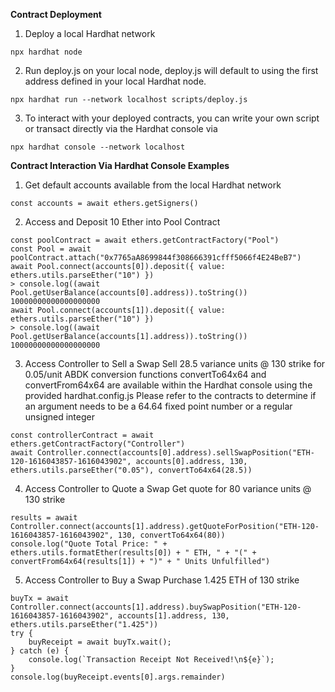 **Contract Deployment**
1. Deploy a local Hardhat network
```
npx hardhat node
```
2. Run deploy.js on your local node, deploy.js will default to using the first address defined in your local Hardhat node.
```
npx hardhat run --network localhost scripts/deploy.js
```
3. To interact with your deployed contracts, you can write your own script or transact directly via the Hardhat console via
```
npx hardhat console --network localhost
```

**Contract Interaction Via Hardhat Console Examples**
1. Get default accounts available from the local Hardhat network
```
const accounts = await ethers.getSigners()
```
2. Access and Deposit 10 Ether into Pool Contract
```
const poolContract = await ethers.getContractFactory("Pool")
const Pool = await poolContract.attach("0x7765aA8699844f308666391cfff5066f4E24BeB7")
await Pool.connect(accounts[0]).deposit({ value: ethers.utils.parseEther("10") })
> console.log((await Pool.getUserBalance(accounts[0].address)).toString())
10000000000000000000
await Pool.connect(accounts[1]).deposit({ value: ethers.utils.parseEther("10") })
> console.log((await Pool.getUserBalance(accounts[1].address)).toString())
10000000000000000000
```
3. Access Controller to Sell a Swap
Sell 28.5 variance units @ 130 strike for 0.05/unit
ABDK conversion functions convertTo64x64 and convertFrom64x64 are available within the Hardhat console using the provided hardhat.config.js
Please refer to the contracts to determine if an argument needs to be a 64.64 fixed point number or a regular unsigned integer
```
const controllerContract = await ethers.getContractFactory("Controller")
await Controller.connect(accounts[0].address).sellSwapPosition("ETH-120-1616043857-1616043902", accounts[0].address, 130, ethers.utils.parseEther("0.05"), convertTo64x64(28.5))
```
4. Access Controller to Quote a Swap
Get quote for 80 variance units @ 130 strike
```
results = await Controller.connect(accounts[1].address).getQuoteForPosition("ETH-120-1616043857-1616043902", 130, convertTo64x64(80))
console.log("Quote Total Price: " + ethers.utils.formatEther(results[0]) + " ETH, " + "(" + convertFrom64x64(results[1]) + ")" + " Units Unfulfilled")
```

5. Access Controller to Buy a Swap
Purchase 1.425 ETH of 130 strike
```
buyTx = await Controller.connect(accounts[1].address).buySwapPosition("ETH-120-1616043857-1616043902", accounts[1].address, 130, ethers.utils.parseEther("1.425"))
try {
    buyReceipt = await buyTx.wait();
} catch (e) {
    console.log(`Transaction Receipt Not Received!\n${e}`);
}
console.log(buyReceipt.events[0].args.remainder)
```
